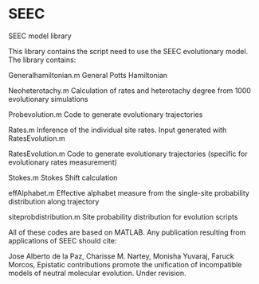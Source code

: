# SEEC
SEEC model library

This library contains the script need to use the SEEC evolutionary model. The library contains:

Generalhamiltonian.m
General Potts Hamiltonian

Neoheterotachy.m
Calculation of rates and heterotachy degree from 1000 evolutionary simulations

Probevolution.m
Code to generate evolutionary trajectories

Rates.m
Inference of the individual site rates. Input generated with RatesEvolution.m

RatesEvolution.m
Code to generate evolutionary trajectories (specific for evolutionary rates measurement)

Stokes.m
Stokes Shift calculation

effAlphabet.m
Effective alphabet measure from the single-site probability distribution along trajectory

siteprobdistribution.m
Site probability distribution for evolution scripts


All of these codes are based on MATLAB. Any publication resulting from applications of SEEC should cite:

Jose Alberto de la Paz, Charisse M. Nartey, Monisha Yuvaraj, Faruck Morcos, Epistatic contributions promote the unification of incompatible models of neutral molecular evolution. Under revision.

